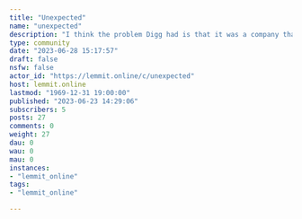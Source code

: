 ```yaml
---
title: "Unexpected" 
name: "unexpected"
description: "I think the problem Digg had is that it was a company that was built to be a company, and you could feel it in the product. The way you could..."
type: community
date: "2023-06-28 15:17:57"
draft: false
nsfw: false
actor_id: "https://lemmit.online/c/unexpected"
host: lemmit.online
lastmod: "1969-12-31 19:00:00"
published: "2023-06-23 14:29:06"
subscribers: 5
posts: 27
comments: 0
weight: 27
dau: 0
wau: 0
mau: 0
instances:
- "lemmit_online"
tags: 
- "lemmit_online"

---
```

